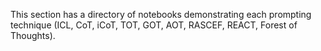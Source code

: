 This section has a directory of notebooks demonstrating each prompting technique (ICL, CoT, iCoT, TOT, GOT, AOT, RASCEF, REACT, Forest of Thoughts).